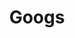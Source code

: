 ---
layout: tag-list
type: tag
title: Googs
slug: Gogs
category: Tag
sidebar: false
description: >
    Defensa.
---